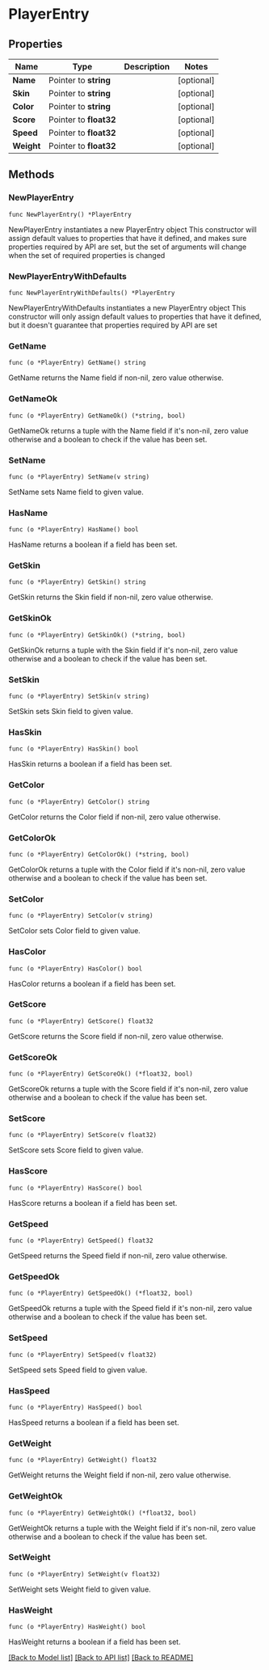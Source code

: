 # PlayerEntry

## Properties

Name | Type | Description | Notes
------------ | ------------- | ------------- | -------------
**Name** | Pointer to **string** |  | [optional] 
**Skin** | Pointer to **string** |  | [optional] 
**Color** | Pointer to **string** |  | [optional] 
**Score** | Pointer to **float32** |  | [optional] 
**Speed** | Pointer to **float32** |  | [optional] 
**Weight** | Pointer to **float32** |  | [optional] 

## Methods

### NewPlayerEntry

`func NewPlayerEntry() *PlayerEntry`

NewPlayerEntry instantiates a new PlayerEntry object
This constructor will assign default values to properties that have it defined,
and makes sure properties required by API are set, but the set of arguments
will change when the set of required properties is changed

### NewPlayerEntryWithDefaults

`func NewPlayerEntryWithDefaults() *PlayerEntry`

NewPlayerEntryWithDefaults instantiates a new PlayerEntry object
This constructor will only assign default values to properties that have it defined,
but it doesn't guarantee that properties required by API are set

### GetName

`func (o *PlayerEntry) GetName() string`

GetName returns the Name field if non-nil, zero value otherwise.

### GetNameOk

`func (o *PlayerEntry) GetNameOk() (*string, bool)`

GetNameOk returns a tuple with the Name field if it's non-nil, zero value otherwise
and a boolean to check if the value has been set.

### SetName

`func (o *PlayerEntry) SetName(v string)`

SetName sets Name field to given value.

### HasName

`func (o *PlayerEntry) HasName() bool`

HasName returns a boolean if a field has been set.

### GetSkin

`func (o *PlayerEntry) GetSkin() string`

GetSkin returns the Skin field if non-nil, zero value otherwise.

### GetSkinOk

`func (o *PlayerEntry) GetSkinOk() (*string, bool)`

GetSkinOk returns a tuple with the Skin field if it's non-nil, zero value otherwise
and a boolean to check if the value has been set.

### SetSkin

`func (o *PlayerEntry) SetSkin(v string)`

SetSkin sets Skin field to given value.

### HasSkin

`func (o *PlayerEntry) HasSkin() bool`

HasSkin returns a boolean if a field has been set.

### GetColor

`func (o *PlayerEntry) GetColor() string`

GetColor returns the Color field if non-nil, zero value otherwise.

### GetColorOk

`func (o *PlayerEntry) GetColorOk() (*string, bool)`

GetColorOk returns a tuple with the Color field if it's non-nil, zero value otherwise
and a boolean to check if the value has been set.

### SetColor

`func (o *PlayerEntry) SetColor(v string)`

SetColor sets Color field to given value.

### HasColor

`func (o *PlayerEntry) HasColor() bool`

HasColor returns a boolean if a field has been set.

### GetScore

`func (o *PlayerEntry) GetScore() float32`

GetScore returns the Score field if non-nil, zero value otherwise.

### GetScoreOk

`func (o *PlayerEntry) GetScoreOk() (*float32, bool)`

GetScoreOk returns a tuple with the Score field if it's non-nil, zero value otherwise
and a boolean to check if the value has been set.

### SetScore

`func (o *PlayerEntry) SetScore(v float32)`

SetScore sets Score field to given value.

### HasScore

`func (o *PlayerEntry) HasScore() bool`

HasScore returns a boolean if a field has been set.

### GetSpeed

`func (o *PlayerEntry) GetSpeed() float32`

GetSpeed returns the Speed field if non-nil, zero value otherwise.

### GetSpeedOk

`func (o *PlayerEntry) GetSpeedOk() (*float32, bool)`

GetSpeedOk returns a tuple with the Speed field if it's non-nil, zero value otherwise
and a boolean to check if the value has been set.

### SetSpeed

`func (o *PlayerEntry) SetSpeed(v float32)`

SetSpeed sets Speed field to given value.

### HasSpeed

`func (o *PlayerEntry) HasSpeed() bool`

HasSpeed returns a boolean if a field has been set.

### GetWeight

`func (o *PlayerEntry) GetWeight() float32`

GetWeight returns the Weight field if non-nil, zero value otherwise.

### GetWeightOk

`func (o *PlayerEntry) GetWeightOk() (*float32, bool)`

GetWeightOk returns a tuple with the Weight field if it's non-nil, zero value otherwise
and a boolean to check if the value has been set.

### SetWeight

`func (o *PlayerEntry) SetWeight(v float32)`

SetWeight sets Weight field to given value.

### HasWeight

`func (o *PlayerEntry) HasWeight() bool`

HasWeight returns a boolean if a field has been set.


[[Back to Model list]](../README.md#documentation-for-models) [[Back to API list]](../README.md#documentation-for-api-endpoints) [[Back to README]](../README.md)


